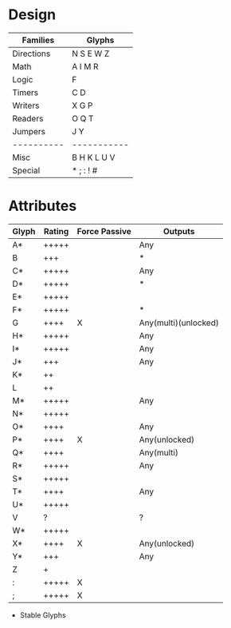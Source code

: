 # Design

| Families   | Glyphs     
| ---------- | ----------- 
| Directions | N S E W Z
| Math       | A I M R
| Logic      | F
| Timers     | C D
| Writers    | X G P
| Readers    | O Q T
| Jumpers    | J Y
| ---------- | ----------- 
| Misc       | B H K L U V
| Special    | * ; : ! #

# Attributes

| Glyph | Rating | Force Passive | Outputs
| ----- | ------ | ------------- | -------
| A*    | +++++  |               | Any
| B     | +++    |               | *
| C*    | +++++  |               | Any
| D*    | +++++  |               | *
| E*    | +++++  |               | 
| F*    | +++++  |               | *   
| G     | ++++   | X             | Any(multi)(unlocked)
| H*    | +++++  |               | Any
| I*    | +++++  |               | Any
| J*    | +++    |               | Any
| K*    | ++     |               | 
| L     | ++     |               | 
| M*    | +++++  |               | Any
| N*    | +++++  |               | 
| O*    | ++++   |               | Any
| P*    | ++++   | X             | Any(unlocked)
| Q*    | ++++   |               | Any(multi)
| R*    | +++++  |               | Any
| S*    | +++++  |               | 
| T*    | ++++   |               | Any
| U*    | +++++  |               | 
| V     | ?      |               | ?    
| W*    | +++++  |               | 
| X*    | ++++   | X             | Any(unlocked)
| Y*    | +++    |               | Any
| Z     | +      |               | 
| :     | +++++  | X             | 
| ;     | +++++  | X             | 

* Stable Glyphs